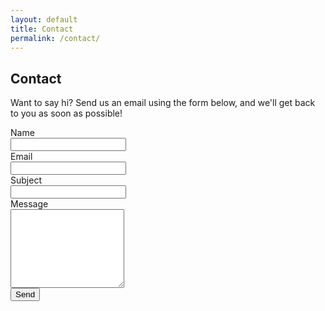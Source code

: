 ```yaml
---
layout: default
title: Contact
permalink: /contact/
---
```

## Contact
Want to say hi? Send us an email using the form below, and we'll get back to you as soon as possible!

<form action="https://formspree.io/info@thinkux.ca" method="POST">
  <div class="form-group row">
    <label for="name" class="col-sm-2 col-form-label col-form-label-lg">Name</label>
    <div class="col-sm-10">
      <input type="text" class="form-control" name="name" required>
    </div>
  </div>
  <div class="form-group row">
    <label for="_replyto" class="col-sm-2 col-form-label col-form-label-lg">Email</label>
    <div class="col-sm-10">
      <input type="email" class="form-control" name="_replyto" required>
    </div>
  </div>
  <div class="form-group row">
    <label for="_subject" class="col-sm-2 col-form-label col-form-label-lg">Subject</label>
    <div class="col-sm-10">
      <input type="text" class="form-control" name="_subject" required>
    </div>
  </div>
  <div class="form-group row">
    <label for="_message" class="col-sm-2 col-form-label col-form-label-lg">Message</label>
    <div class="col-sm-10">
      <textarea rows="8" name="_message" class="form-control"></textarea>
    </div>
   </div>
  <div class="form-group row">
    <div class="col-sm-10 col-sm-offset-2">
      <input type="submit" class="btn btn-lg" value="Send">
    </div>
  </div>
</form>
